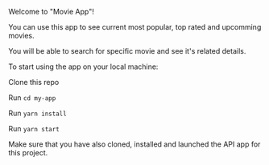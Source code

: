 Welcome to "Movie App"!

You can use this app to see current most popular, top rated and upcomming movies.

You will be able to search for specific movie and see it's related details.

To start using the app on your local machine:

Clone this repo

Run `cd my-app`

Run `yarn install`

Run `yarn start`

Make sure that you have also cloned, installed and launched the API app for this project.
